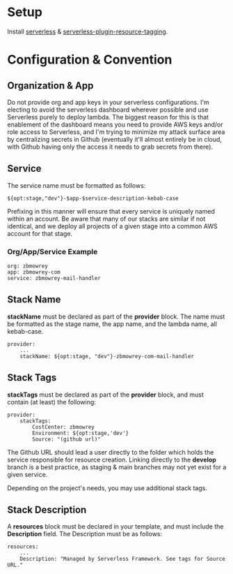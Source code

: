 # Setup

Install [serverless](https://www.serverless.com/framework/docs/getting-started) & [serverless-plugin-resource-tagging](https://www.serverless.com/plugins/serverless-plugin-resource-tagging). 

# Configuration & Convention

## Organization & App

Do not provide org and app keys in your serverless configurations. I'm electing to avoid the
serverless dashboard wherever possible and use Serverless purely to deploy lambda. The biggest
reason for this is that enablement of the dashboard means you need to provide AWS keys and/or
role access to Serverless, and I'm trying to minimize my attack surface area by centralizing
secrets in Github (eventually it'll almost entirely be in cloud, with Github having only the
access it needs to grab secrets from there). 

## Service
The service name must be formatted as follows:

    ${opt:stage,"dev"}-$app-$service-description-kebab-case

Prefixing in this manner will ensure that every service is uniquely named within an account.
Be aware that many of our stacks are similar if not identical, and we deploy all projects of a
given stage into a common AWS account for that stage. 

### Org/App/Service Example

    org: zbmowrey
    app: zbmowrey-com
    service: zbmowrey-mail-handler 

## Stack Name
**stackName** must be declared as part of the **provider** block. The name must be formatted as the
stage name, the app name, and the lambda name, all kebab-case. 

    provider:
        ...
        stackName: ${opt:stage, "dev"}-zbmowrey-com-mail-handler

## Stack Tags
**stackTags** must be declared as part of the **provider** block, and must contain (at least) the following:

    provider:
        stackTags:
            CostCenter: zbmowrey
            Environment: ${opt:stage,'dev'}
            Source: "(github url)"

The Github URL should lead a user directly to the folder which holds the service responsible for resource creation.
Linking directly to the **develop** branch is a best practice, as staging & main branches may not yet exist for a given service.

Depending on the project's needs, you may use additional stack tags.

## Stack Description
A **resources** block must be declared in your template, and must include the **Description** field. The Description
must be as follows:

    resources:
        ...
        Description: "Managed by Serverless Framework. See tags for Source URL." 

